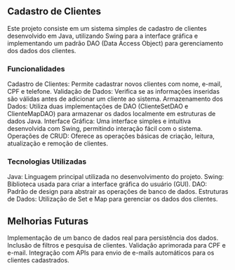 ## Cadastro de Clientes

Este projeto consiste em um sistema simples de cadastro de clientes desenvolvido em Java, utilizando Swing para a interface gráfica e implementando um padrão DAO (Data Access Object) para gerenciamento dos dados dos clientes.

### Funcionalidades

Cadastro de Clientes: Permite cadastrar novos clientes com nome, e-mail, CPF e telefone.
Validação de Dados: Verifica se as informações inseridas são válidas antes de adicionar um cliente ao sistema.
Armazenamento dos Dados: Utiliza duas implementações de DAO (ClienteSetDAO e ClienteMapDAO) para armazenar os dados localmente em estruturas de dados Java.
Interface Gráfica: Uma interface simples e intuitiva desenvolvida com Swing, permitindo interação fácil com o sistema.
Operações de CRUD: Oferece as operações básicas de criação, leitura, atualização e remoção de clientes.

### Tecnologias Utilizadas

Java: Linguagem principal utilizada no desenvolvimento do projeto.
Swing: Biblioteca usada para criar a interface gráfica do usuário (GUI).
DAO: Padrão de design para abstrair as operações de banco de dados.
Estruturas de Dados: Utilização de Set e Map para gerenciar os dados dos clientes.

## Melhorias Futuras

Implementação de um banco de dados real para persistência dos dados.
Inclusão de filtros e pesquisa de clientes.
Validação aprimorada para CPF e e-mail.
Integração com APIs para envio de e-mails automáticos para os clientes cadastrados.
